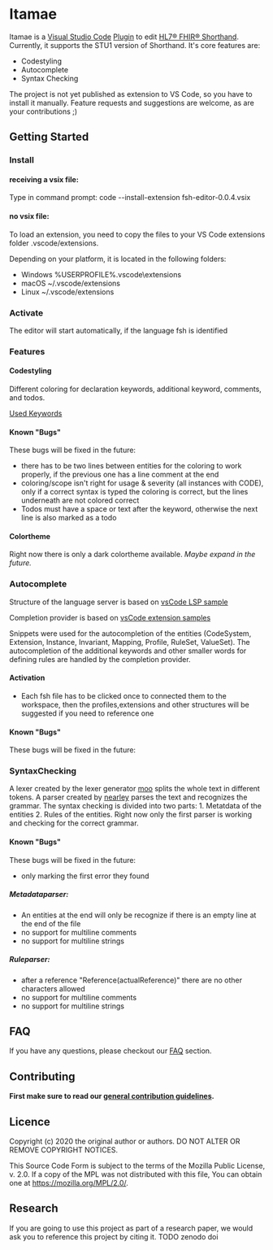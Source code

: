 # Itamae

Itamae is a [Visual Studio Code](https://code.visualstudio.com/) 
[Plugin](https://code.visualstudio.com/docs/editor/extension-gallery) to edit 
[HL7® FHIR® Shorthand](http://hl7.org/fhir/uv/shorthand/STU1/). Currently, it supports the STU1 version of Shorthand. 
It's core features are: 

- Codestyling
- Autocomplete
- Syntax Checking

The project is not yet published as extension to VS Code, so you have to install it manually. Feature requests and 
suggestions are welcome, as are your contributions ;)

## Getting Started

### Install
#### receiving a vsix file:
Type in command prompt: code --install-extension fsh-editor-0.0.4.vsix

#### no vsix file:
To load an extension, you need to copy the files to your VS Code extensions folder .vscode/extensions. 

Depending on your platform, it is located in the following folders:
* Windows %USERPROFILE%\.vscode\extensions
* macOS ~/.vscode/extensions
* Linux ~/.vscode/extensions


### Activate
The editor will start automatically, if the language fsh is identified

### Features
#### Codestyling 
Different coloring for declaration keywords, additional keyword, comments, and todos.

[Used Keywords](https://build.fhir.org/ig/HL7/fhir-shorthand/reference.html#defining-items)


#### Known "Bugs"
These bugs will be fixed in the future:
* there has to be two lines between entities for the coloring to work properly, if the previous one has a line 
comment at the end
* coloring/scope isn't right for usage & severity (all instances with CODE), only if a correct syntax is typed the 
coloring is correct, but the lines underneath are not colored correct
* Todos must have a space or text after the keyword, otherwise the next line is also marked as a todo

#### Colortheme
Right now there is only a dark colortheme available.
*Maybe expand in the future.*

### Autocomplete
Structure of the language server is based on [vsCode LSP sample](https://code.visualstudio.com/api/language-extensions/language-server-extension-guide#lsp-sample-a-simple-language-server-for-plain-text-files)


Completion provider is based on [vsCode extension samples](https://github.com/microsoft/vscode-extension-samples)

Snippets were used for the autocompletion of the entities (CodeSystem, Extension, Instance, Invariant, Mapping, Profile, 
RuleSet, ValueSet). The autocompletion of the additional keywords and other smaller words for defining rules are handled 
by the completion provider.

#### Activation
* Each fsh file has to be clicked once to connected them to the workspace, then the profiles,extensions and other 
structures will be suggested if you need to reference one

#### Known "Bugs"
These bugs will be fixed in the future:


### SyntaxChecking
A lexer created by the lexer generator [moo](https://github.com/no-context/moo) splits the whole text in different tokens. 
A parser created by [nearley](https://nearley.js.org/) parses the text and recognizes the grammar. The syntax checking is 
divided into two parts: 1. Metatdata of the entities 2. Rules of the entities. Right now only the first parser is working 
and checking for the correct grammar.

#### Known "Bugs"
These bugs will be fixed in the future:
* only marking the first error they found
##### Metadataparser:
* An entities at the end will only be recognize if there is an empty line at the end of the file
* no support for multiline comments
* no support for multiline strings
##### Ruleparser:
* after a reference "Reference(actualReference)" there are no other characters allowed
* no support for multiline comments
* no support for multiline strings

## FAQ

If you have any questions, please checkout our [FAQ](https://fhooeaist.github.io/seshat/faq.html) section.

## Contributing

**First make sure to read our [general contribution guidelines](https://fhooeaist.github.io/CONTRIBUTING.html).**
   
## Licence

Copyright (c) 2020 the original author or authors.
DO NOT ALTER OR REMOVE COPYRIGHT NOTICES.

This Source Code Form is subject to the terms of the Mozilla Public
License, v. 2.0. If a copy of the MPL was not distributed with this
file, You can obtain one at https://mozilla.org/MPL/2.0/.

## Research

If you are going to use this project as part of a research paper, we would ask you to reference this project by citing
it. TODO zenodo doi
